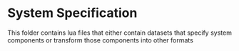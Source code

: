 # System Specification

This folder contains lua files that either contain datasets that specify system components or transform those components into other formats